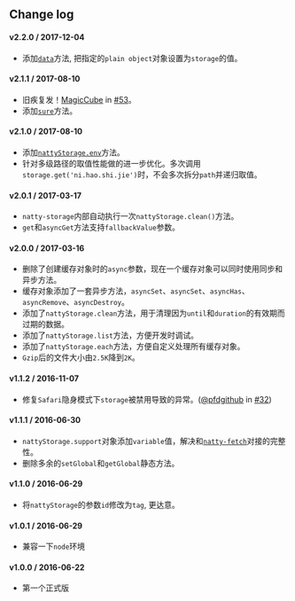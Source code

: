 ## Change log


#### v2.2.0 / 2017-12-04

* 添加[`data`](https://github.com/jias/natty-storage#storagedatapath)方法, 把指定的`plain object`对象设置为`storage`的值。

#### v2.1.1 / 2017-08-10

* 旧疾复发！[MagicCube](https://github.com/MagicCube) in [#53](https://github.com/jias/natty-fetch/issues/53)。
* 添加[`sure`](https://github.com/jias/natty-storage#storagesurepath)方法。

#### v2.1.0 / 2017-08-10

* 添加[`nattyStorage.env`](https://github.com/jias/natty-storage#nattystorageenvenv-hash)方法。
* 针对多级路径的取值性能做的进一步优化。多次调用`storage.get('ni.hao.shi.jie')`时，不会多次拆分`path`并递归取值。

#### v2.0.1 / 2017-03-17

* `natty-storage`内部自动执行一次`nattyStorage.clean()`方法。
* `get`和`asyncGet`方法支持`fallbackValue`参数。

#### v2.0.0 / 2017-03-16

* 删除了创建缓存对象时的`async`参数，现在一个缓存对象可以同时使用同步和异步方法。
* 缓存对象添加了一套异步方法，`asyncSet`、`asyncSet`、`asyncHas`、`asyncRemove`、`asyncDestroy`。
* 添加了`nattyStorage.clean`方法，用于清理因为`until`和`duration`的有效期而过期的数据。
* 添加了`nattyStorage.list`方法，方便开发时调试。
* 添加了`nattyStorage.each`方法，方便自定义处理所有缓存对象。
* `Gzip`后的文件大小由`2.5K`降到`2K`。

#### v1.1.2 / 2016-11-07

* 修复`Safari`隐身模式下`storage`被禁用导致的异常。([@pfdgithub](https://github.com/pfdgithub) in [#32](https://github.com/jias/natty-fetch/issues/32))

#### v1.1.1 / 2016-06-30

* `nattyStorage.support`对象添加`variable`值，解决和[`natty-fetch`](https://github.com/Jias/natty-fetch)对接的完整性。
* 删除多余的`setGlobal`和`getGlobal`静态方法。

#### v1.1.0 / 2016-06-29

* 将`nattyStorage`的参数`id`修改为`tag`, 更达意。

#### v1.0.1 / 2016-06-29

* 兼容一下`node`环境

#### v1.0.0 / 2016-06-22

* 第一个正式版
